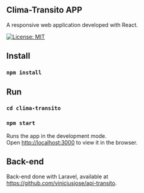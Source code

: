 ## Clima-Transito APP

A responsive web application developed with React.

[![License: MIT](https://img.shields.io/badge/License-MIT-yellow.svg)](https://opensource.org/licenses/MIT)

## Install

### `npm install`

## Run

### `cd clima-transito`
### `npm start`

Runs the app in the development mode.\
Open [http://localhost:3000](http://localhost:3000) to view it in the browser.

## Back-end

Back-end done with Laravel, available at https://github.com/viniciusjose/api-transito.
